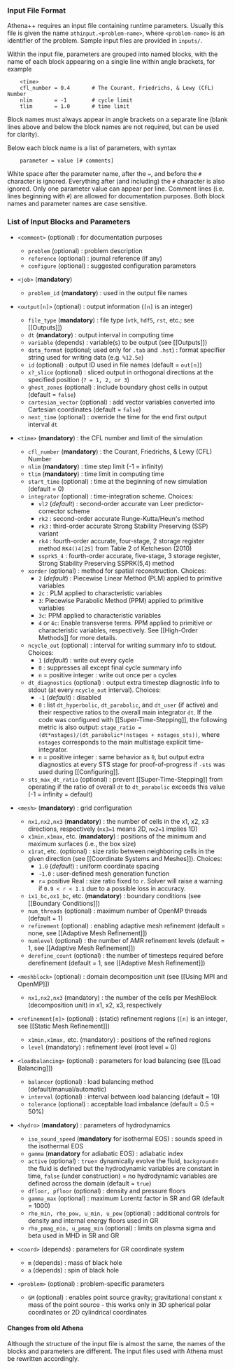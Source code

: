 ### Input File Format
Athena++ requires an input file containing runtime parameters. Usually this file is given the name `athinput.<problem-name>`, where `<problem-name>` is an identifier of the problem. Sample input files are provided in `inputs/`.

Within the input file, parameters are grouped into named blocks, with the name of each block appearing on a single line within angle brackets, for example
```
    <time>
    cfl_number = 0.4       # The Courant, Friedrichs, & Lewy (CFL) Number
    nlim       = -1        # cycle limit
    tlim       = 1.0       # time limit
```
Block names must always appear in angle brackets on a separate line (blank lines above and below the block names are not required, but can be used for clarity).

Below each block name is a list of parameters, with syntax
```
    parameter = value [# comments]
```
White space after the parameter name, after the `=`, and before the `#` character is ignored. Everything after (and including) the `#` character is also ignored. Only one parameter value can appear per line. Comment lines (i.e. lines beginning with `#`) are allowed for documentation purposes. Both block names and parameter names are case sensitive.

### List of Input Blocks and Parameters
* `<comment>` (optional) : for documentation purposes
  * `problem` (optional) : problem description
  * `reference` (optional) : journal reference (if any)
  * `configure` (optional) : suggested configuration parameters
* `<job>` (**mandatory**)
  * `problem_id` (**mandatory**) : used in the output file names
* `<output[n]>` (optional) : output information (`[n]` is an integer)
  * `file_type` (**mandatory**) : file type (`vtk`, `hdf5`, `rst`, etc.; see [[Outputs]])
  * `dt` (**mandatory**) : output interval in computing time
  * `variable` (depends) : variable(s) to be output (see [[Outputs]])
  * `data_format` (optional; used only for `.tab` and `.hst`) : format specifier string used for writing data (e.g. `%12.5e`)
  * `id` (optional) : output ID used in file names (default = `out[n]`)
  * `x?_slice` (optional) :  sliced output in orthogonal directions at the specified position (`? = 1, 2, or 3`)
  * `ghost_zones` (optional) : include boundary ghost cells in output (default = `false`)
  * `cartesian_vector` (optional) : add vector variables converted into Cartesian coordinates (default = `false`)
  * `next_time` (optional)  : override the time for the end first output interval `dt`
* `<time>` (**mandatory**) : the CFL number and limit of the simulation
  * `cfl_number` (**mandatory**) : the Courant, Friedrichs, & Lewy (CFL) Number
  * `nlim` (**mandatory**) : time step limit (-1 = infinity)
  * `tlim` (**mandatory**) : time limit in computing time
  * `start_time` (optional) : time at the beginning of new simulation (default = 0)
  * `integrator` (optional) : time-integration scheme. Choices:
    * `vl2` (*default*) : second-order accurate van Leer predictor-corrector scheme
    * `rk2` : second-order accurate Runge-Kutta/Heun's method
    * `rk3` : third-order accurate Strong Stability Preserving (SSP) variant
    * `rk4` : fourth-order accurate, four-stage, 2 storage register method `RK4()4[2S]` from Table 2 of Ketcheson (2010)
    * `ssprk5_4` : fourth-order accurate, five-stage, 3 storage register, Strong Stability Preserving SSPRK(5,4) method
  * `xorder` (optional) : method for spatial reconstruction. Choices:
    * `2` (*default*) : Piecewise Linear Method (PLM) applied to primitive variables
    * `2c` : PLM applied to characteristic variables
    * `3`: Piecewise Parabolic Method (PPM) applied to primitive variables
    * `3c`: PPM applied to characteristic variables
    * `4` or `4c`: Enable transverse terms. PPM applied to primitive or characteristic variables, respectively. See [[High-Order Methods]] for more details. 
  * `ncycle_out` (optional) : interval for writing summary info to stdout. Choices:
    * `1` (*default*) : write out every cycle
    * `0` : suppresses all except final cycle summary info
    * `n` = positive integer : write out once per `n` cycles
  * `dt_diagnostics` (optional) : output extra timestep diagnostic info to stdout (at every `ncycle_out` interval). Choices:
    * `-1` (*default*) : disabled
    * `0` : list `dt_hyperbolic`, `dt_parabolic`, and `dt_user` (if active) and their respective ratios to the overall main integrator `dt`. If the code was configured with [[Super-Time-Stepping]], the following metric is also output: `stage_ratio = (dt*nstages)/(dt_parabolic*(nstages + nstages_sts))`, where `nstages` corresponds to the main multistage explicit time-integrator. 
    * `n` = positive integer : same behavior as `0`, but output extra diagnostics at every STS stage for proof-of-progress if `-sts` was used during [[Configuring]].
  * `sts_max_dt_ratio` (optional) : prevent [[Super-Time-Stepping]] from operating if the ratio of overall `dt` to `dt_parabolic` exceeds this value (-1 = infinity = default)
* `<mesh>` (**mandatory**) : grid configuration
  * `nx1,nx2,nx3` (**mandatory**) : the number of cells in the x1, x2, x3 directions, respectively (`nx3=1` means 2D, `nx2=1` implies 1D)
  * `x1min,x1max`, etc. (**mandatory**) : positions of the minimum and maximum surfaces (i.e., the box size)
  * `x1rat`, etc. (optional) : size ratio between neighboring cells in the given direction (see [[Coordinate Systems and Meshes]]). Choices:
    * `1.0` (*default*) : uniform coordinate spacing
    * `-1.0` : user-defined mesh generation function
    * `r`= positive Real  : size ratio fixed to `r`. Solver will raise a warning if `0.9 < r < 1.1` due to a possible loss in accuracy.
  * `ix1_bc,ox1_bc`, etc. (**mandatory**) : boundary conditions (see [[Boundary Conditions]])
  * `num_threads` (optional) : maximum number of OpenMP threads (default = 1)
  * `refinement` (optional) : enabling adaptive mesh refinement (default = none, see [[Adaptive Mesh Refinement]])
  * `numlevel` (optional) : the number of AMR refinement levels (default = 1, see [[Adaptive Mesh Refinement]])
  * `derefine_count` (optional) : the number of timesteps required before derefinement (default = 1, see [[Adaptive Mesh Refinement]])
* `<meshblock>` (optional) : domain decomposition unit (see [[Using MPI and OpenMP]])
  * `nx1,nx2,nx3` (mandatory) : the number of the cells per MeshBlock (decomposition unit) in x1, x2, x3, respectively
* `<refinement[n]>` (optional) : (static) refinement regions (`[n]` is an integer, see [[Static Mesh Refinement]])
  * `x1min,x1max,` etc. (mandatory) : positions of the refined regions
  * `level` (mandatory) : refinement level (root level = 0)
* `<loadbalancing>` (optional) : parameters for load balancing (see [[Load Balancing]])
  * `balancer` (optional) : load balancing method (default/manual/automatic)
  * `interval` (optional) : interval between load balancing (default = 10)
  * `tolerance` (optional) : acceptable load imbalance (default = 0.5 = 50%)

* `<hydro>` (**mandatory**) : parameters of hydrodynamics
  * `iso_sound_speed` (**mandatory** for isothermal EOS) : sounds speed in the isothermal EOS
  * `gamma` (**mandatory** for adiabatic EOS) : adiabatic index
  * `active` (optional) : `true`= dynamically evolve the fluid, `background`= the fluid is defined but the hydrodynamic variables are constant in time, `false` (under construction) = no hydrodynamic variables are defined across the domain (default = `true`)
  * `dfloor, pfloor` (optional) : density and pressure floors
  * `gamma_max` (optional) : maximum Lorentz factor in SR and GR (default = 1000)
  * `rho_min, rho_pow, u_min, u_pow` (optional) : additional controls for density and internal energy floors used in GR
  * `rho_pmag_min, u_pmag_min` (optional) : limits on plasma sigma and beta used in MHD in SR and GR
* `<coord>` (depends) : parameters for GR coordinate system
  * `m` (depends) : mass of black hole
  * `a` (depends) : spin of black hole
* `<problem>` (optional) : problem-specific parameters
  * `GM` (optional) : enables point source gravity; gravitational constant x mass of the point source - this works only in 3D spherical polar coordinates or 2D cylindrical coordinates

#### Changes from old Athena
Although the structure of the input file is almost the same, the names of the blocks and parameters are different. The input files used with Athena must be rewritten accordingly.
